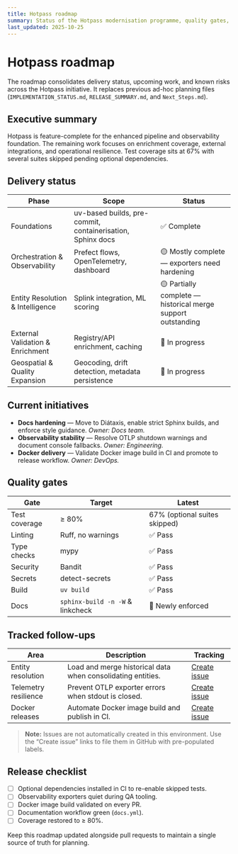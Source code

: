 ```yaml
---
title: Hotpass roadmap
summary: Status of the Hotpass modernisation programme, quality gates, and follow-up work.
last_updated: 2025-10-25
---
```


# Hotpass roadmap

The roadmap consolidates delivery status, upcoming work, and known risks across the Hotpass initiative. It replaces previous ad-hoc planning files (`IMPLEMENTATION_STATUS.md`, `RELEASE_SUMMARY.md`, and `Next_Steps.md`).

## Executive summary

Hotpass is feature-complete for the enhanced pipeline and observability foundation. The remaining work focuses on enrichment coverage, external integrations, and operational resilience. Test coverage sits at 67% with several suites skipped pending optional dependencies.

## Delivery status

| Phase | Scope | Status |
| --- | --- | --- |
| Foundations | uv-based builds, pre-commit, containerisation, Sphinx docs | ✅ Complete |
| Orchestration & Observability | Prefect flows, OpenTelemetry, dashboard | 🟡 Mostly complete — exporters need hardening |
| Entity Resolution & Intelligence | Splink integration, ML scoring | 🟡 Partially complete — historical merge support outstanding |
| External Validation & Enrichment | Registry/API enrichment, caching | 🔴 In progress |
| Geospatial & Quality Expansion | Geocoding, drift detection, metadata persistence | 🔴 In progress |

## Current initiatives

- **Docs hardening** — Move to Diátaxis, enable strict Sphinx builds, and enforce style guidance. _Owner: Docs team._
- **Observability stability** — Resolve OTLP shutdown warnings and document console fallbacks. _Owner: Engineering._
- **Docker delivery** — Validate Docker image build in CI and promote to release workflow. _Owner: DevOps._

## Quality gates

| Gate | Target | Latest |
| --- | --- | --- |
| Test coverage | ≥ 80% | 67% (optional suites skipped) |
| Linting | Ruff, no warnings | ✅ Pass |
| Type checks | mypy | ✅ Pass |
| Security | Bandit | ✅ Pass |
| Secrets | detect-secrets | ✅ Pass |
| Build | `uv build` | ✅ Pass |
| Docs | `sphinx-build -n -W` & linkcheck | 🚧 Newly enforced |

## Tracked follow-ups

| Area | Description | Tracking |
| --- | --- | --- |
| Entity resolution | Load and merge historical data when consolidating entities. | [Create issue](https://github.com/IAmJonoBo/Hotpass/issues/new?title=Entity%20resolution%3A%20load%20historical%20records&body=Implement%20support%20for%20loading%20and%20merging%20historical%20entity%20records%20referenced%20in%20`src/hotpass/entity_resolution.py`%20TODO.&labels=enhancement%2Centity-resolution) |
| Telemetry resilience | Prevent OTLP exporter errors when stdout is closed. | [Create issue](https://github.com/IAmJonoBo/Hotpass/issues/new?title=Observability%3A%20harden%20OTLP%20exporter%20shutdown&body=Resolve%20ValueError%20raised%20when%20console%20handlers%20flush%20after%20process%20shutdown.%20Tracked%20in%20Next_Steps.md.&labels=bug%2Cobservability) |
| Docker releases | Automate Docker image build and publish in CI. | [Create issue](https://github.com/IAmJonoBo/Hotpass/issues/new?title=DevOps%3A%20publish%20Docker%20image%20from%20CI&body=Extend%20docs%20workflow%20to%20build%20and%20publish%20Docker%20image%20per%20roadmap.&labels=devops%2Ctask) |

> **Note:** Issues are not automatically created in this environment. Use the “Create issue” links to file them in GitHub with pre-populated labels.

## Release checklist

- [ ] Optional dependencies installed in CI to re-enable skipped tests.
- [ ] Observability exporters quiet during QA tooling.
- [ ] Docker image build validated on every PR.
- [ ] Documentation workflow green (`docs.yml`).
- [ ] Coverage restored to ≥ 80%.

Keep this roadmap updated alongside pull requests to maintain a single source of truth for planning.
